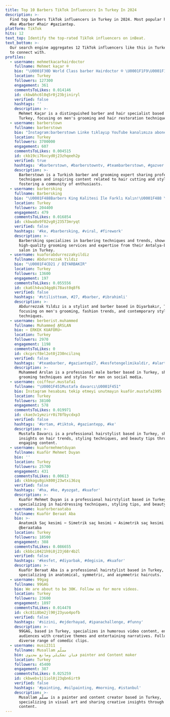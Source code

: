 ```yaml
---
title: Top 10 Barbers TikTok Influencers In Turkey In 2024
description: >-
  Find top barbers TikTok influencers in Turkey in 2024. Most popular hashtags:
  #ke #barber #hair #gaziantep.
platform: TikTok
hits: 12
text_top: Identify the top-rated TikTok influencers on inBeat.
text_bottom: >-
  Our search engine aggregates 12 TikTok influencers like this in Turkey for you
  to connect with.
profiles:
  - username: mehmetkacarhairdoctor
    fullname: Mehmet kaçar ®️
    bio: "\U0001F30D World Class barber Hairdoctor ®️ \U0001F1F9\U0001F1F7Türkiye ödüllü Erkek Kuaförü \U0001F3C6 PENDİK✂️"
    location: Turkey
    followers: 127300
    engagement: 361
    commentsToLikes: 0.014146
    id: ckbwbhc6l0q5r0j23bjiniryl
    verified: false
    hashtags: ''
    description: >-
      Mehmet Kaçar is a distinguished barber and hair specialist based in
      Turkey, focusing on men's grooming and hair restoration techniques.
  - username: barberstown
    fullname: barberstown
    bio: "İnstagram:barberstown Linke tıklayıp YouTube kanalımıza abone olmayı unutma\U0001F447\U0001F3FB"
    location: Turkey
    followers: 3700000
    engagement: 607
    commentsToLikes: 0.004515
    id: ckb19ci76xcyd0j23zhqeeh2p
    verified: true
    hashtags: '#barberstown, #barberstowntv, #teambarberstown, #gazver'
    description: >-
      Barberstown is a Turkish barber and grooming expert sharing professional
      techniques and inspiring content related to hair cutting and styling,
      fostering a community of enthusiasts.
  - username: barbersking
    fullname: Barbersking
    bio: "\U0001F488Barbers King Kalitesi İle Farklı Kalın!\U0001F488 \U0001F488BARBERS KİNG ANTALYA\U0001F488"
    location: Turkey
    followers: 204400
    engagement: 479
    commentsToLikes: 0.016854
    id: ckbwa8o9f02vg0j23573mryqt
    verified: false
    hashtags: '#ke, #barbersking, #viral, #firework'
    description: >-
      Barbersking specializes in barbering techniques and trends, showcasing
      high-quality grooming services and expertise from their Antalya-based
      salon in Turkey.
  - username: kuaforabdurrezzakyildiz
    fullname: Abdurrezzak Yıldız
    bio: "\U0001F4CD21 / DİYARBAKIR"
    location: Turkey
    followers: 13600
    engagement: 197
    commentsToLikes: 0.055556
    id: cka6lh4va34gq0i78ast0q8f6
    verified: false
    hashtags: '#stilistteam, #27, #barber, #ibrahimli'
    description: >-
      Abdurrezzak Yıldız is a stylist and barber based in Diyarbakır, Turkey,
      focusing on men's grooming, fashion trends, and contemporary styling
      techniques.
  - username: berberist.muhammed
    fullname: Muhammed ARSLAN
    bio: ✂ ERKEK KUAFÖRÜ✂
    location: Turkey
    followers: 2970
    engagement: 1198
    commentsToLikes: 0
    id: ckcprcf8el2ot0j230ncilznq
    verified: false
    hashtags: '#teambarber, #gaziantep27, #kesfetengelimikaldir, #alartikbeni'
    description: >-
      Muhammed Arslan is a professional male barber based in Turkey, showcasing
      grooming techniques and styles for men on social media.
  - username: coiffeur.mustafa1
    fullname: "\U0001F451Mustafa davarcı\U0001F451"
    bio: İnstagram hesabımı tekip etmeyi unutmayın kuaför.mustafa1995
    location: Turkey
    followers: 38100
    engagement: 578
    commentsToLikes: 0.019971
    id: ckae3v1ymzirr0i78fbycdxp3
    verified: false
    hashtags: '#ortam, #tiktok, #gaziantepp, #ke'
    description: >-
      Mustafa Davarcı is a professional hairstylist based in Turkey, sharing
      insights on hair trends, styling techniques, and beauty tips through
      engaging content.
  - username: kuaformehmetduyan
    fullname: Kuaför Mehmet Duyan
    bio: ''
    location: Turkey
    followers: 25700
    engagement: 431
    commentsToLikes: 0.00613
    id: ckbkogu8gik800j23wtxi36zq
    verified: false
    hashtags: '#ha, #ke, #yozgat, #kuafor'
    description: >-
      Kuaför Mehmet Duyan is a professional hairstylist based in Turkey,
      specializing in hairdressing techniques, styling tips, and beauty trends.
  - username: kuaforberaataba
    fullname: Kuaför Beraat Aba
    bio: >-
      Anatomik Saç kesimi ✂️ Simetrik saç kesimi ✂️ Asimetrik saç kesimi ✂️
      @beraataba
    location: Turkey
    followers: 18500
    engagement: 388
    commentsToLikes: 0.086655
    id: ckbbci0421h9i0j23j68r4b2l
    verified: false
    hashtags: '#kesfet, #diyarbak, #degisim, #kuafor'
    description: >-
      Kuaför Beraat Aba is a professional hairstylist based in Turkey,
      specializing in anatomical, symmetric, and asymmetric haircuts.
  - username: 99gag
    fullname: 99GAG
    bio: We are about to be 30K. Follow us for more videos.
    location: Turkey
    followers: 23600
    engagement: 1897
    commentsToLikes: 0.014478
    id: ckc81i8bm2jl90j23yuo4pofb
    verified: false
    hashtags: '#sizini, #ejderhayad, #ipanachallenge, #funny'
    description: >-
      99GAG, based in Turkey, specializes in humorous video content, engaging
      audiences with creative themes and entertaining narratives. Follow for a
      diverse range of comedic clips.
  - username: musi2311
    fullname: Musallam مسلّم
    bio: فنان تشكيلي وصانع محتوى painter and Content maker
    location: Turkey
    followers: 45400
    engagement: 387
    commentsToLikes: 0.025259
    id: ckbwebv1j1iol0j23qbn6irt9
    verified: false
    hashtags: '#painting, #oilpainting, #morning, #istanbul'
    description: >-
      Musallam مسلّم is a painter and content creator based in Turkey,
      specializing in visual art and sharing creative insights through engaging
      content.
---
```


